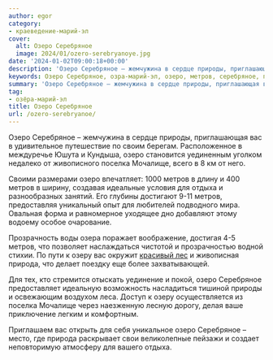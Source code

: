 ```yaml
---
author: egor
category:
- краеведение-марий-эл
cover:
  alt: Озеро Серебряное
  image: 2024/01/ozero-serebryanoye.jpg
date: '2024-01-02T09:00:18+00:00'
description: 'Озеро Серебряное – жемчужина в сердце природы, приглашающая вас в удивительное путешествие по своим берегам. Расположенное в междуречье Юшута и Кундыша,...'
keywords: Озеро Серебряное, озра-марий-эл, озеро, метров, серебряное, природы, поселка, мочалище, отдыха, озеру, природа, жемчужина, сердце, приглашающая, удивительное, путешествие, своим
summary: 'Озеро Серебряное – жемчужина в сердце природы, приглашающая вас в удивительное путешествие по своим берегам. Расположенное в междуречье Юшута и Кундыша,...'
tag:
- озёра-марий-эл
title: Озеро Серебряное
url: /ozero-serebryanoe/
---
```


Озеро Серебряное – жемчужина в сердце природы, приглашающая вас в удивительное путешествие по своим берегам. Расположенное в междуречье Юшута и Кундыша, озеро становится уединенным уголком недалеко от живописного поселка Мочалище, всего в 8 км от него.

Своими размерами озеро впечатляет: 1000 метров в длину и 400 метров в ширину, создавая идеальные условия для отдыха и разнообразных занятий. Его глубины достигают 9-11 метров, предоставляя уникальный опыт для любителей подводного мира. Овальная форма и равномерное уходящее дно добавляют этому водоему особое очарование.

Прозрачность воды озера поражает воображение, достигая 4-5 метров, что позволяет наслаждаться чистотой и прозрачностью водной стихии. По пути к озеру вас окружит [красивый лес](/wickerwork/) и живописная природа, что делает поездку еще более захватывающей.

Для тех, кто стремится отыскать уединение и покой, озеро Серебряное предоставляет идеальную возможность насладиться тишиной природы и освежающим воздухом леса. Доступ к озеру осуществляется из поселка Мочалище через наезженную лесную дорогу, делая ваше приключение легким и комфортным.

Приглашаем вас открыть для себя уникальное озеро Серебряное – место, где природа раскрывает свои великолепные пейзажи и создает неповторимую атмосферу для вашего отдыха.